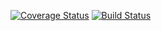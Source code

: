 [![Coverage Status](https://coveralls.io/repos/hiroe-a/test2/badge.png)](https://coveralls.io/r/hiroe-a/test2)
[![Build Status](https://travis-ci.org/hiroe-a/test.png?branch=master)](https://travis-ci.org/hiroe-a/test)
